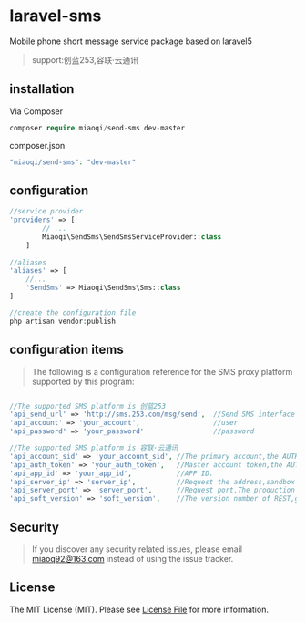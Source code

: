 # laravel-sms


Mobile phone short message service package based on laravel5


  > support:创蓝253,容联·云通讯


## installation

Via Composer

``` php
composer require miaoqi/send-sms dev-master
```

composer.json


``` php
"miaoqi/send-sms": "dev-master"
```

## configuration

``` php
//service provider
'providers' => [
        // ...
        Miaoqi\SendSms\SendSmsServiceProvider::class
    ]
    
//aliases
'aliases' => [
    //...
    'SendSms' => Miaoqi\SendSms\Sms::class    
]

//create the configuration file
php artisan vendor:publish
```


## configuration items

   > The following is a configuration reference for the SMS proxy platform supported by this program:


``` php

//The supported SMS platform is 创蓝253
'api_send_url' => 'http://sms.253.com/msg/send',  //Send SMS interface URL
'api_account' => 'your_account',                  //user
'api_password' => 'your_password'                 //password

//The supported SMS platform is 容联·云通讯
'api_account_sid' => 'your_account_sid', //The primary account,the AUTH TOKEN in the main account of the official website.
'api_auth_token' => 'your_auth_token',   //Master account token,the AUTH TOKEN in the main account of the official website.
'api_app_id' => 'your_app_id',           //APP ID.
'api_server_ip' => 'server_ip',          //Request the address,sandbox environment:sandboxapp.cloopen.com,the production environment:app.cloopen.com.
'api_server_port' => 'server_port',      //Request port,The production environment is consistent with the sandbox environment.
'api_soft_version' => 'soft_version',    //The version number of REST,get it in the official website documentation.

```

## Security

> If you discover any security related issues, please email miaoq92@163.com instead of using the issue tracker.


## License

The MIT License (MIT). Please see [License File](LICENSE.md) for more information.
